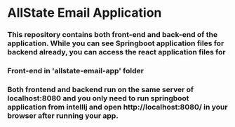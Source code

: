 # AllState Email Application

### This repository contains both front-end and back-end of the application. While you can see Springboot application files for backend already, you can access the react application files for 
### Front-end in 'allstate-email-app' folder

### Both frontend and backend run on the same server of localhost:8080 and you only need to run springboot application from intellIj and open http://localhost:8080/ in your browser after running your app.
